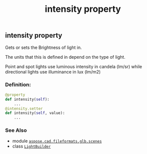 ﻿---
title: intensity property
second_title: Aspose.CAD for Python via .NET API References
description: 
type: docs
weight: 50
url: /python-net/aspose.cad.fileformats.glb.scenes/lightbuilder/intensity/
is_root: false
---

## intensity property


Gets or sets the Brightness of light in.

The units that this is defined in depend on the type of light.

Point and spot lights use luminous intensity in candela (lm/sr)
while directional lights use illuminance in lux (lm/m2)
### Definition:
```python
@property
def intensity(self):
    ...
@intensity.setter
def intensity(self, value):
    ...
```

### See Also
* module [`aspose.cad.fileformats.glb.scenes`](../../)
* class [`LightBuilder`](/cad/python-net/aspose.cad.fileformats.glb.scenes/lightbuilder)
